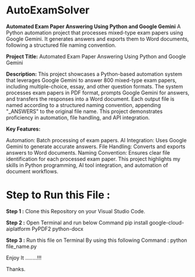 # AutoExamSolver
**Automated Exam Paper Answering Using Python and Google Gemini**    A Python automation project that processes mixed-type exam papers using Google Gemini. It generates answers and exports them to Word documents, following a structured file naming convention.

**Project Title:**
Automated Exam Paper Answering Using Python and Google Gemini

**Description:**
This project showcases a Python-based automation system that leverages Google Gemini to answer 800 mixed-type exam papers, including multiple-choice, essay, and other question formats. The system processes exam papers in PDF format, prompts Google Gemini for answers, and transfers the responses into a Word document. Each output file is named according to a structured naming convention, appending "_ANSWERS" to the original file name. This project demonstrates proficiency in automation, file handling, and API integration.

**Key Features:**

Automation: Batch processing of exam papers.
AI Integration: Uses Google Gemini to generate accurate answers.
File Handling: Converts and exports answers to Word documents.
Naming Convention: Ensures clear file identification for each processed exam paper.
This project highlights my skills in Python programming, AI tool integration, and automation of document workflows.



# Step to Run this File :

**Step 1 :**
Clone this Repository on your Visual Studio Code.

**Step 2 :**
Open Terminal and run below Command
pip install google-cloud-aiplatform PyPDF2 python-docx

**Step 3 :**
Run this file on Terminal By using this following Command :
python file_name.py


Enjoy It ........!!!

Thanks. 
